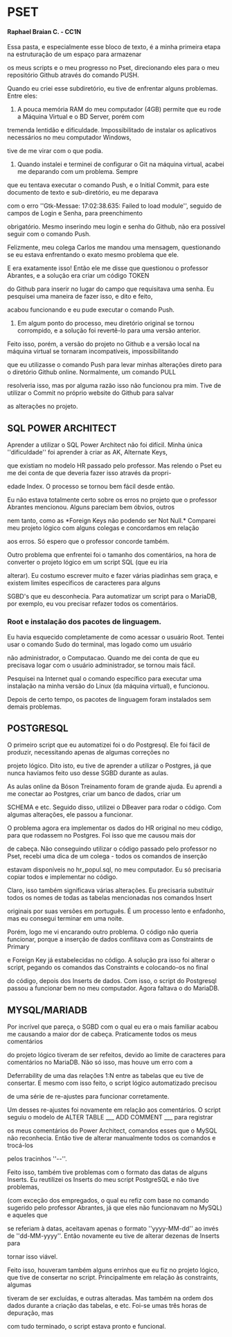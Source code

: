 ﻿# PSET #

#### Raphael Braian C. - CC1N ####

Essa pasta, e especialmente esse bloco de texto, é a minha primeira etapa na estruturação de um espaço para armazenar

os meus scripts e o meu progresso no Pset, direcionando eles para o meu repositório Github através do comando PUSH.

Quando eu criei esse subdiretório, eu tive de enfrentar alguns problemas. Entre eles:

1. A pouca memória RAM do meu computador (4GB) permite que eu rode a Máquina Virtual e o BD Server, porém com

tremenda lentidão e dificuldade. Impossibilitado de instalar os aplicativos necessários no meu computador Windows,

tive de me virar com o que podia.

1. Quando instalei e terminei de configurar o Git na máquina virtual, acabei me deparando com um problema. Sempre

que eu tentava executar o comando Push, e o Initial Commit, para este documento de texto e sub-diretório, eu me deparava

com o erro ''Gtk-Messae: 17:02:38.635: Failed to load module'', seguido de campos de Login e Senha, para preenchimento

obrigatório. Mesmo inserindo meu login e senha do Github, não era possível seguir com o comando Push.

Felizmente, meu colega Carlos me mandou uma mensagem, questionando se eu estava enfrentando o exato mesmo problema que ele.

E era exatamente isso! Então ele me disse que questionou o professor Abrantes, e a solução era criar um código TOKEN

do Github para inserir no lugar do campo que requisitava uma senha. Eu pesquisei uma maneira de fazer isso, e dito e feito,

acabou funcionando e eu pude executar o comando Push.

1. Em algum ponto do processo, meu diretório original se tornou corrompido, e a solução foi revertê-lo para uma versão anterior.

Feito isso, porém, a versão do projeto no Github e a versão local na máquina virtual se tornaram incompatíveis, impossibilitando

que eu utilizasse o comando Push para levar minhas alterações direto para o diretório Github online. Normalmente, um comando PULL

resolveria isso, mas por alguma razão isso não funcionou pra mim. Tive de utilizar o Commit no próprio website do Github para salvar

as alterações no projeto.

## SQL POWER ARCHITECT ##

Aprender a utilizar o SQL Power Architect não foi difícil. Minha única ''dificuldade'' foi aprender à criar as AK, Alternate Keys,

que existiam no modelo HR passado pelo professor. Mas relendo o Pset eu me dei conta de que deveria fazer isso através da propri-

edade Index. O processo se tornou bem fácil desde então.

Eu não estava totalmente certo sobre os erros no projeto que o professor Abrantes mencionou. Alguns pareciam bem óbvios, outros

nem tanto, como as \*Foreign Keys não podendo ser Not Null.\* Comparei meu projeto lógico com alguns colegas e concordamos em relação

aos erros. Só espero que o professor concorde também.

Outro problema que enfrentei foi o tamanho dos comentários, na hora de converter o projeto lógico em um script SQL (que eu iria

alterar). Eu costumo escrever muito e fazer várias piadinhas sem graça, e existem limites específicos de caracteres para alguns

SGBD's que eu desconhecia. Para automatizar um script para o MariaDB, por exemplo, eu vou precisar refazer todos os comentários.

### Root e instalação dos pacotes de linguagem. ###

Eu havia esquecido completamente de como acessar o usuário Root. Tentei usar o comando Sudo do terminal, mas logado como um usuário

não administrador, o Computacao. Quando me dei conta de que eu precisava logar com o usuário administrador, se tornou mais fácil.

Pesquisei na Internet qual o comando específico para executar uma instalação na minha versão do Linux (da máquina virtual), e funcionou.

Depois de certo tempo, os pacotes de linguagem foram instalados sem demais problemas.

## POSTGRESQL ##

O primeiro script que eu automatizei foi o do Postgresql. Ele foi fácil de produzir, necessitando apenas de algumas correções no

projeto lógico. Dito isto, eu tive de aprender a utilizar o Postgres, já que nunca havíamos feito uso desse SGBD durante as aulas.

As aulas online da Bóson Treinamento foram de grande ajuda. Eu aprendi a me conectar ao Postgres, criar um banco de dados, criar um

SCHEMA e etc. Seguido disso, utilizei o DBeaver para rodar o código. Com algumas alterações, ele passou a funcionar.

O problema agora era implementar os dados do HR original no meu código, para que rodassem no Postgres. Foi isso que me causou mais dor

de cabeça. Não conseguindo utilizar o código passado pelo professor no Pset, recebi uma dica de um colega - todos os comandos de inserção

estavam disponíveis no hr\_popul.sql, no meu computador. Eu só precisaria copiar todos e implementar no código.

Claro, isso também significava várias alterações. Eu precisaria substituir todos os nomes de todas as tabelas mencionadas nos comandos Insert

originais por suas versões em português. É um processo lento e enfadonho, mas eu consegui terminar em uma noite.

Porém, logo me vi encarando outro problema. O código não queria funcionar, porque a inserção de dados conflitava com as Constraints de Primary

e Foreign Key já estabelecidas no código. A solução pra isso foi alterar o script, pegando os comandos das Constraints e colocando-os no final

do código, depois dos Inserts de dados. Com isso, o script do Postgresql passou a funcionar bem no meu computador. Agora faltava o do MariaDB.

## MYSQL/MARIADB ##

Por incrível que pareça, o SGBD com o qual eu era o mais familiar acabou me causando a maior dor de cabeça. Praticamente todos os meus comentários

do projeto lógico tiveram de ser refeitos, devido ao limite de caracteres para comentários no MariaDB. Não só isso, mas houve um erro com a

Deferrability de uma das relações 1:N entre as tabelas que eu tive de consertar. E mesmo com isso feito, o script lógico automatizado precisou

de uma série de re-ajustes para funcionar corretamente.

Um desses re-ajustes foi novamente em relação aos comentários. O script seguiu o modelo de ALTER TABLE \_\_\_ ADD COMMENT \_\_\_ para registrar

os meus comentários do Power Architect, comandos esses que o MySQL não reconhecia. Então tive de alterar manualmente todos os comandos e trocá-los

pelos tracinhos ''--''.

Feito isso, também tive problemas com o formato das datas de alguns Inserts. Eu reutilizei os Inserts do meu script PostgreSQL e não tive problemas,

(com exceção dos empregados, o qual eu refiz com base no comando sugerido pelo professor Abrantes, já que eles não funcionavam no MySQL) e aqueles que

se referiam à datas, aceitavam apenas o formato ''yyyy-MM-dd'' ao invés de ''dd-MM-yyyy''. Então novamente eu tive de alterar dezenas de Inserts para

tornar isso viável.

Feito isso, houveram também alguns errinhos que eu fiz no projeto lógico, que tive de consertar no script. Principalmente em relação às constraints, algumas

tiveram de ser excluídas, e outras alteradas. Mas também na ordem dos dados durante a criação das tabelas, e etc. Foi-se umas três horas de depuração, mas

com tudo terminado, o script estava pronto e funcional.
